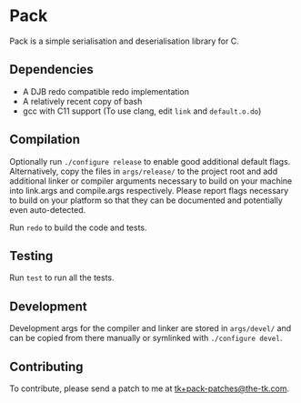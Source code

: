Pack
====

Pack is a simple serialisation and deserialisation library for C.

Dependencies
------------

- A DJB redo compatible redo implementation
- A relatively recent copy of bash
- gcc with C11 support (To use clang, edit `link` and `default.o.do`)

Compilation
-----------

Optionally run `./configure release` to enable good additional default flags.
Alternatively, copy the files in `args/release/` to the project root and add
additional linker or compiler arguments necessary to build on your machine into
link.args and compile.args respectively. Please report flags necessary to build
on your platform so that they can be documented and potentially even
auto-detected.

Run `redo` to build the code and tests.

Testing
-------

Run `test` to run all the tests.

Development
-----------

Development args for the compiler and linker are stored in `args/devel/` and can
be copied from there manually or symlinked with `./configure devel`.

Contributing
------------

To contribute, please send a patch to me at <tk+pack-patches@the-tk.com>.
